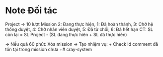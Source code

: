 # Note Đối tác
Project -> 10 lượt
Mission 
    2: Đang thực hiện, 
    1: Đã hoàn thành, 
    3: Chờ hệ thống duyệt, 
    4: Chờ nhân viên duyệt, 
    5: Đã từ chối, 
    6: Đã hết hạn 
CT:
SL còn lại = SL Project - (SL đang thực hiên + SL đã thực hiên)

-> Nếu quá 60 phút: Xóa mission
-> Tạo nhiệm vụ: 
    + Check Id comment đã tồn tại trong mission chưa
    +#   c r a y - s y s t e m  
 